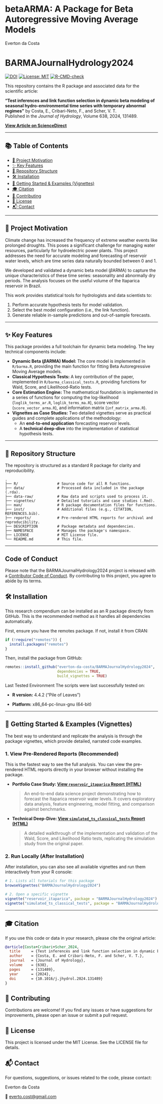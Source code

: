 betaARMA: A Package for Beta Autoregressive Moving Average Models
================
Everton da Costa

# BARMAJournalHydrology2024

[![DOI](https://img.shields.io/badge/DOI-10.1016/j.jhydrol.2024.131489-blue.svg)](https://doi.org/10.1016/j.jhydrol.2024.131489)
[![License:
MIT](https://img.shields.io/badge/License-MIT-yellow.svg)](https://opensource.org/licenses/MIT)
[![R-CMD-check](https://github.com/Everton-da-Costa/BARMAJournalHydrology2024/actions/workflows/R.yml/badge.svg)](https://github.com/Everton-da-Costa/BARMAJournalHydrology2024/actions/workflows/R.yml)

This repository contains the R package and associated data for the
scientific article:

**“Test inferences and link function selection in dynamic beta modeling
of seasonal hydro-environmental time series with temporary abnormal
regimes”** by Costa, E., Cribari-Neto, F., and Scher, V. T.  
Published in the *Journal of Hydrology*, Volume 638, 2024, 131489.

[**View Article on
ScienceDirect**](https://doi.org/10.1016/j.jhydrol.2024.131489)

------------------------------------------------------------------------

## 📚 Table of Contents

- [🎯 Project Motivation](#-project-motivation)
- [✨ Key Features](#-key-features)
- [📂 Repository Structure](#-repository-structure)
- [🛠️ Installation](#️-installation)
- [🚀 Getting Started & Examples
  (Vignettes)](#-getting-started--examples-vignettes)
- [🎓 Citation](#-citation)
- [🤝 Contributing](#-contributing)
- [📄 License](#-license)
- [📬 Contact](#-contact)

------------------------------------------------------------------------

## 🎯 Project Motivation

Climate change has increased the frequency of extreme weather events
like prolonged droughts. This poses a significant challenge for managing
water resources, particularly for hydroelectric power plants. This
project addresses the need for accurate modeling and forecasting of
reservoir water levels, which are time series data naturally bounded
between 0 and 1.

We developed and validated a dynamic beta model ($\beta$ARMA) to capture
the unique characteristics of these time series: seasonality and
abnormally dry periods. The analysis focuses on the useful volume of the
Itaparica reservoir in Brazil.

This work provides statistical tools for hydrologists and data
scientists to:

1.  Perform accurate hypothesis tests for model validation.
2.  Select the best model configuration (i.e., the link function).
3.  Generate reliable in-sample predictions and out-of-sample forecasts.

------------------------------------------------------------------------

## ✨ Key Features

This package provides a full toolchain for dynamic beta modeling. The
key technical components include:

- **Dynamic Beta ($\beta$ARMA) Model:** The core model is implemented in
  `R/barma.R`, providing the main function for fitting Beta
  Autoregressive Moving Average models.
- **Classical Hypothesis Tests:** A key contribution of the paper,
  implemented in `R/barma_classical_tests.R`, providing functions for
  Wald, Score, and Likelihood-Ratio tests.
- **Core Estimation Engine:** The mathematical foundation is implemented
  in a series of functions for computing the log-likelihood
  (`loglik_terms_ar.R`, `loglik_terms_ma.R`), score vector
  (`score_vector_arma.R`), and information matrix (`inf_matrix_arma.R`).
- **Vignettes as Case Studies:** Two detailed vignettes serve as
  practical guides and complete applications of the methodology:
  - An **end-to-end application** forecasting reservoir levels.
  - A **technical deep-dive** into the implementation of statistical
    hypothesis tests.

------------------------------------------------------------------------

## 📂 Repository Structure

The repository is structured as a standard R package for clarity and
reproducibility.

``` plaintext
.
├── R/                  # Source code for all R functions.
├── data/               # Processed data included in the package (.rda).
├── data-raw/           # Raw data and scripts used to process it.
├── vignettes/          # Detailed tutorials and case studies (.Rmd).
├── man/                # R package documentation files for functions.
├── inst/               # Additional files (e.g., CITATION, REFERENCES.bib).
├── reports/            # Pre-rendered HTML reports for archival and reproducibility.
├── DESCRIPTION         # Package metadata and dependencies.
├── NAMESPACE           # Manages the package's namespace.
├── LICENSE             # MIT License file.
└── README.md           # This file.
```

------------------------------------------------------------------------

## Code of Conduct

Please note that the BARMAJournalHydrology2024 project is released with a [Contributor Code of Conduct](https://contributor-covenant.org/version/2/1/CODE_OF_CONDUCT.html). By contributing to this project, you agree to abide by its terms.

## 🛠️ Installation

This research compendium can be installed as an R package directly from
GitHub. This is the recommended method as it handles all dependencies
automatically.

First, ensure you have the remotes package. If not, install it from
CRAN:

``` r
if (!require("remotes")) {
  install.packages("remotes")
}
```

Then, install the package from GitHub:

``` r
remotes::install_github("everton-da-costa/BARMAJournalHydrology2024", 
                        dependencies = TRUE,
                        build_vignettes = TRUE)
```

Last Tested Environment The scripts were last successfully tested on:

- **R version:** 4.4.2 (“Pile of Leaves”)

- **Platform:** x86_64-pc-linux-gnu (64-bit)

------------------------------------------------------------------------

## 🚀 Getting Started & Examples (Vignettes)

The best way to understand and replicate the analysis is through the
package vignettes, which provide detailed, narrated code examples.

### 1. View Pre-Rendered Reports (Recommended)

This is the fastest way to see the full analysis. You can view the pre-rendered HTML reports directly in your browser without installing the package.

* **Portfolio Case Study: [View `reservoir_itaparica` Report (HTML)](reports/reservoir_itaparica_2025-10-20.html)**

    > An end-to-end data science project demonstrating how to forecast the Itaparica reservoir water levels. It covers exploratory data analysis, feature engineering, model fitting, and comparison against benchmarks.

* **Technical Deep-Dive: [View `simulated_ts_classical_tests` Report (HTML)](reports/simulated_ts_classical_tests_2025-10-20.html)**

    > A detailed walkthrough of the implementation and validation of the Wald, Score, and Likelihood Ratio tests, replicating the simulation study from the original paper.

### 2. Run Locally (After Installation)

After installation, you can also see all available vignettes and run them interactively from your R console:
    
```R
# 1. Lists all tutorials for this package
browseVignettes("BARMAJournalHydrology2024")

# 2. Open a specific vignette
vignette("reservoir_itaparica", package = "BARMAJournalHydrology2024")
vignette("simulated_ts_classical_tests", package = "BARMAJournalHydrology2024")
```

------------------------------------------------------------------------

## 🎓 Citation

If you use this code or data in your research, please cite the original
article:

``` bibtex
@article{Costa+Cribari+Scher_2024,
  title     = {Test inferences and link function selection in dynamic beta modeling of seasonal hydro-environmental time series with temporary abnormal regimes},
  author    = {Costa, E. and Cribari-Neto, F. and Scher, V. T.},
  journal   = {Journal of Hydrology},
  volume    = {638},
  pages     = {131489}, 
  year      = {2024},
  doi       = {10.1016/j.jhydrol.2024.131489}
}
```

## 🤝 Contributing

Contributions are welcome! If you find any issues or have suggestions
for improvements, please open an issue or submit a pull request.

## 📄 License

This project is licensed under the MIT License. See the LICENSE file for
details.

## 📬 Contact

For questions, suggestions, or issues related to the code, please
contact:

Everton da Costa

📧 <everto.cost@gmail.com>

